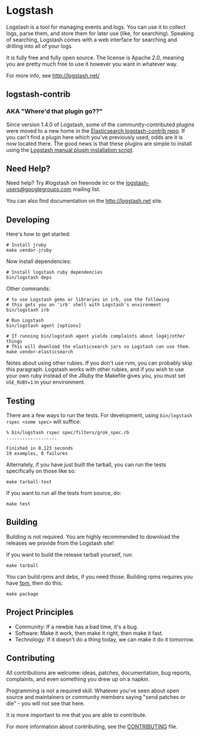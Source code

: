 # Logstash

Logstash is a tool for managing events and logs. You can use it to collect
logs, parse them, and store them for later use (like, for searching). Speaking
of searching, Logstash comes with a web interface for searching and drilling
into all of your logs.

It is fully free and fully open source. The license is Apache 2.0, meaning you
are pretty much free to use it however you want in whatever way.

For more info, see <http://logstash.net/>

## logstash-contrib
### AKA "Where'd that plugin go??"

Since version 1.4.0 of Logstash, some of the community-contributed plugins were
moved to a new home in the
[Elasticsearch logstash-contrib repo](https://github.com/elasticsearch/logstash-contrib).
If you can't find a plugin here which you've previously used, odds are it is now
located there. The good news is that these plugins are simple to install using the
[Logstash manual plugin installation script](http://logstash.net/docs/latest/contrib-plugins).

## Need Help?

Need help? Try #logstash on freenode irc or the logstash-users@googlegroups.com
mailing list.

You can also find documentation on the <http://logstash.net> site.

## Developing

Here's how to get started:

    # Install jruby
    make vendor-jruby
    
Now install dependencies:

    # Install logstash ruby dependencies
    bin/logstash deps

Other commands:

    # to use Logstash gems or libraries in irb, use the following
    # this gets you an 'irb' shell with Logstash's environment
    bin/logstash irb

    # Run Logstash
    bin/logstash agent [options]

    # If running bin/logstash agent yields complaints about log4j/other things
    # This will download the elasticsearch jars so Logstash can use them.
    make vendor-elasticsearch

Notes about using other rubies. If you don't use rvm, you can probably skip this paragraph. Logstash works with other rubies, and if you wish to use your own ruby instead of the JRuby the Makefile gives you, you must set `USE_RUBY=1` in your environment.

## Testing

There are a few ways to run the tests. For development, using `bin/logstash
rspec <some spec>` will suffice:

    % bin/logstash rspec spec/filters/grok_spec.rb
    ...................

    Finished in 0.123 seconds
    19 examples, 0 failures

Alternately, if you have just built the tarball, you can run the tests
specifically on those like so:

    make tarball-test

If you want to run all the tests from source, do:

    make test

## Building

Building is not required. You are highly recommended to download the releases
we provide from the Logstash site!

If you want to build the release tarball yourself, run:

    make tarball

You can build rpms and debs, if you need those. Building rpms requires you have [fpm](https://github.com/jordansissel/fpm), then do this:

    make package

## Project Principles

* Community: If a newbie has a bad time, it's a bug.
* Software: Make it work, then make it right, then make it fast.
* Technology: If it doesn't do a thing today, we can make it do it tomorrow.

## Contributing

All contributions are welcome: ideas, patches, documentation, bug reports,
complaints, and even something you drew up on a napkin.

Programming is not a required skill. Whatever you've seen about open source and
maintainers or community members  saying "send patches or die" - you will not
see that here.

It is more important to me that you are able to contribute.

For more information about contributing, see the
[CONTRIBUTING](CONTRIBUTING.md) file.
